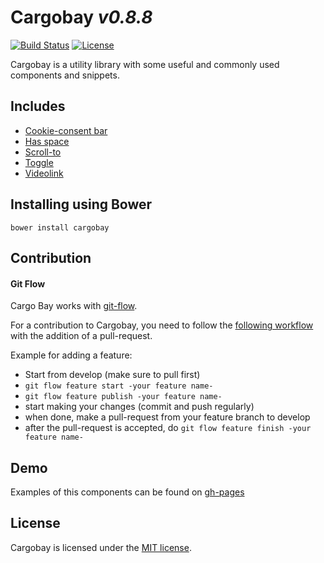 # Cargobay _v0.8.8_

[![Build Status](https://travis-ci.org/Kunstmaan/cargobay.svg)](https://travis-ci.org/Kunstmaan/cargobay)
[![License](https://img.shields.io/badge/license-MIT-blue.svg)](LICENSE.txt)

Cargobay is a utility library with some useful and commonly used components and snippets.


## Includes
- [Cookie-consent bar](cbCookieConsent/)
- [Has space](cbHasSpace/)
- [Scroll-to](cbScrollTo/)
- [Toggle](cbToggle/)
- [Videolink](cbVideolink/)


## Installing using Bower
```
bower install cargobay
```


## Contribution

#### Git Flow
Cargo Bay works with [git-flow](https://github.com/nvie/gitflow).

For a contribution to Cargobay, you need to follow the [following workflow](https://github.com/nvie/gitflow#initialization) with the addition of a pull-request.

Example for adding a feature:
- Start from develop (make sure to pull first)
- `git flow feature start -your feature name-`
- `git flow feature publish -your feature name-`
- start making your changes (commit and push regularly)
- when done, make a pull-request from your feature branch to develop
- after the pull-request is accepted, do `git flow feature finish -your feature name-`

## Demo
Examples of this components can be found on [gh-pages](http://kunstmaan.github.com/cargobay)

## License
Cargobay is licensed under the [MIT license](http://opensource.org/licenses/MIT).

